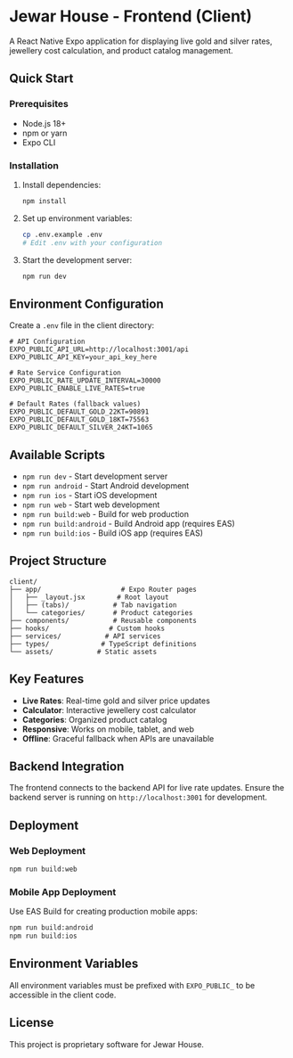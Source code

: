 # Jewar House - Frontend (Client)

A React Native Expo application for displaying live gold and silver rates, jewellery cost calculation, and product catalog management.

## Quick Start

### Prerequisites

- Node.js 18+
- npm or yarn
- Expo CLI

### Installation

1. Install dependencies:
   ```bash
   npm install
   ```

2. Set up environment variables:
   ```bash
   cp .env.example .env
   # Edit .env with your configuration
   ```

3. Start the development server:
   ```bash
   npm run dev
   ```

## Environment Configuration

Create a `.env` file in the client directory:

```env
# API Configuration
EXPO_PUBLIC_API_URL=http://localhost:3001/api
EXPO_PUBLIC_API_KEY=your_api_key_here

# Rate Service Configuration
EXPO_PUBLIC_RATE_UPDATE_INTERVAL=30000
EXPO_PUBLIC_ENABLE_LIVE_RATES=true

# Default Rates (fallback values)
EXPO_PUBLIC_DEFAULT_GOLD_22KT=90891
EXPO_PUBLIC_DEFAULT_GOLD_18KT=75563
EXPO_PUBLIC_DEFAULT_SILVER_24KT=1065
```

## Available Scripts

- `npm run dev` - Start development server
- `npm run android` - Start Android development
- `npm run ios` - Start iOS development
- `npm run web` - Start web development
- `npm run build:web` - Build for web production
- `npm run build:android` - Build Android app (requires EAS)
- `npm run build:ios` - Build iOS app (requires EAS)

## Project Structure

```
client/
├── app/                    # Expo Router pages
│   ├── _layout.jsx        # Root layout
│   ├── (tabs)/           # Tab navigation
│   └── categories/       # Product categories
├── components/           # Reusable components
├── hooks/               # Custom hooks
├── services/           # API services
├── types/             # TypeScript definitions
└── assets/           # Static assets
```

## Key Features

- **Live Rates**: Real-time gold and silver price updates
- **Calculator**: Interactive jewellery cost calculator
- **Categories**: Organized product catalog
- **Responsive**: Works on mobile, tablet, and web
- **Offline**: Graceful fallback when APIs are unavailable

## Backend Integration

The frontend connects to the backend API for live rate updates. Ensure the backend server is running on `http://localhost:3001` for development.

## Deployment

### Web Deployment
```bash
npm run build:web
```

### Mobile App Deployment
Use EAS Build for creating production mobile apps:
```bash
npm run build:android
npm run build:ios
```

## Environment Variables

All environment variables must be prefixed with `EXPO_PUBLIC_` to be accessible in the client code.

## License

This project is proprietary software for Jewar House.